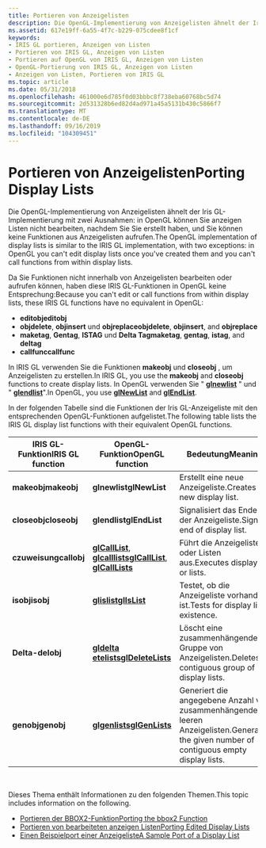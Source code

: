 ```yaml
---
title: Portieren von Anzeigelisten
description: Die OpenGL-Implementierung von Anzeigelisten ähnelt der Iris GL-Implementierung, mit zwei Ausnahmen in OpenGL können Sie anzeigen Listen nicht bearbeiten, nachdem Sie Sie erstellt haben, und Sie können keine Funktionen aus Anzeigelisten aufrufen.
ms.assetid: 617e19ff-6a55-4f7c-b229-075cdee8f1cf
keywords:
- IRIS GL portieren, Anzeigen von Listen
- Portieren von IRIS GL, Anzeigen von Listen
- Portieren auf OpenGL von IRIS GL, Anzeigen von Listen
- OpenGL-Portierung von IRIS GL, Anzeigen von Listen
- Anzeigen von Listen, Portieren von IRIS GL
ms.topic: article
ms.date: 05/31/2018
ms.openlocfilehash: 461000e6d785f0d03bbbc8f738eba60768bc5d74
ms.sourcegitcommit: 2d531328b6ed82d4ad971a45a5131b430c5866f7
ms.translationtype: MT
ms.contentlocale: de-DE
ms.lasthandoff: 09/16/2019
ms.locfileid: "104309451"
---
```

# <a name="porting-display-lists"></a><span data-ttu-id="0e9dd-108">Portieren von Anzeigelisten</span><span class="sxs-lookup"><span data-stu-id="0e9dd-108">Porting Display Lists</span></span>

<span data-ttu-id="0e9dd-109">Die OpenGL-Implementierung von Anzeigelisten ähnelt der Iris GL-Implementierung mit zwei Ausnahmen: in OpenGL können Sie anzeigen Listen nicht bearbeiten, nachdem Sie Sie erstellt haben, und Sie können keine Funktionen aus Anzeigelisten aufrufen.</span><span class="sxs-lookup"><span data-stu-id="0e9dd-109">The OpenGL implementation of display lists is similar to the IRIS GL implementation, with two exceptions: in OpenGL you can't edit display lists once you've created them and you can't call functions from within display lists.</span></span>

<span data-ttu-id="0e9dd-110">Da Sie Funktionen nicht innerhalb von Anzeigelisten bearbeiten oder aufrufen können, haben diese IRIS GL-Funktionen in OpenGL keine Entsprechung:</span><span class="sxs-lookup"><span data-stu-id="0e9dd-110">Because you can't edit or call functions from within display lists, these IRIS GL functions have no equivalent in OpenGL:</span></span>

-   <span data-ttu-id="0e9dd-111">**editobj**</span><span class="sxs-lookup"><span data-stu-id="0e9dd-111">**editobj**</span></span>
-   <span data-ttu-id="0e9dd-112">**objdelete**, **objinsert** und **objreplace**</span><span class="sxs-lookup"><span data-stu-id="0e9dd-112">**objdelete**, **objinsert**, and **objreplace**</span></span>
-   <span data-ttu-id="0e9dd-113">**maketag**, **Gentag**, **ISTAG** und **Delta Tag**</span><span class="sxs-lookup"><span data-stu-id="0e9dd-113">**maketag**, **gentag**, **istag**, and **deltag**</span></span>
-   <span data-ttu-id="0e9dd-114">**callfunc**</span><span class="sxs-lookup"><span data-stu-id="0e9dd-114">**callfunc**</span></span>

<span data-ttu-id="0e9dd-115">In IRIS GL verwenden Sie die Funktionen **makeobj** und **closeobj** , um Anzeigelisten zu erstellen.</span><span class="sxs-lookup"><span data-stu-id="0e9dd-115">In IRIS GL, you use the **makeobj** and **closeobj** functions to create display lists.</span></span> <span data-ttu-id="0e9dd-116">In OpenGL verwenden Sie " [**glnewlist**](glnewlist.md) " und " [**glendlist**](glendlist.md)".</span><span class="sxs-lookup"><span data-stu-id="0e9dd-116">In OpenGL, you use [**glNewList**](glnewlist.md) and [**glEndList**](glendlist.md).</span></span>

<span data-ttu-id="0e9dd-117">In der folgenden Tabelle sind die Funktionen der Iris GL-Anzeigeliste mit den entsprechenden OpenGL-Funktionen aufgelistet.</span><span class="sxs-lookup"><span data-stu-id="0e9dd-117">The following table lists the IRIS GL display list functions with their equivalent OpenGL functions.</span></span>



| <span data-ttu-id="0e9dd-118">IRIS GL-Funktion</span><span class="sxs-lookup"><span data-stu-id="0e9dd-118">IRIS GL function</span></span> | <span data-ttu-id="0e9dd-119">OpenGL-Funktion</span><span class="sxs-lookup"><span data-stu-id="0e9dd-119">OpenGL function</span></span>                                                      | <span data-ttu-id="0e9dd-120">Bedeutung</span><span class="sxs-lookup"><span data-stu-id="0e9dd-120">Meaning</span></span>                                                       |
|------------------|----------------------------------------------------------------------|---------------------------------------------------------------|
| <span data-ttu-id="0e9dd-121">**makeobj**</span><span class="sxs-lookup"><span data-stu-id="0e9dd-121">**makeobj**</span></span>      | <span data-ttu-id="0e9dd-122">**glnewlist**</span><span class="sxs-lookup"><span data-stu-id="0e9dd-122">**glNewList**</span></span>                                                        | <span data-ttu-id="0e9dd-123">Erstellt eine neue Anzeigeliste.</span><span class="sxs-lookup"><span data-stu-id="0e9dd-123">Creates a new display list.</span></span>                                   |
| <span data-ttu-id="0e9dd-124">**closeobj**</span><span class="sxs-lookup"><span data-stu-id="0e9dd-124">**closeobj**</span></span>     | <span data-ttu-id="0e9dd-125">**glendlist**</span><span class="sxs-lookup"><span data-stu-id="0e9dd-125">**glEndList**</span></span>                                                        | <span data-ttu-id="0e9dd-126">Signalisiert das Ende der Anzeigeliste.</span><span class="sxs-lookup"><span data-stu-id="0e9dd-126">Signals end of display list.</span></span>                                  |
| <span data-ttu-id="0e9dd-127">**czuweisung**</span><span class="sxs-lookup"><span data-stu-id="0e9dd-127">**callobj**</span></span>      | <span data-ttu-id="0e9dd-128">[**glCallList**](glcalllist.md), [ **glcalllists**](glcalllists.md)</span><span class="sxs-lookup"><span data-stu-id="0e9dd-128">[**glCallList**](glcalllist.md), [**glCallLists**](glcalllists.md)</span></span> | <span data-ttu-id="0e9dd-129">Führt die Anzeigeliste oder Listen aus.</span><span class="sxs-lookup"><span data-stu-id="0e9dd-129">Executes display list or lists.</span></span>                               |
| <span data-ttu-id="0e9dd-130">**isobj**</span><span class="sxs-lookup"><span data-stu-id="0e9dd-130">**isobj**</span></span>        | [<span data-ttu-id="0e9dd-131">**glislist**</span><span class="sxs-lookup"><span data-stu-id="0e9dd-131">**glIsList**</span></span>](glislist.md)                                         | <span data-ttu-id="0e9dd-132">Testet, ob die Anzeigeliste vorhanden ist.</span><span class="sxs-lookup"><span data-stu-id="0e9dd-132">Tests for display list existence.</span></span>                             |
| <span data-ttu-id="0e9dd-133">**Delta-**</span><span class="sxs-lookup"><span data-stu-id="0e9dd-133">**delobj**</span></span>       | [<span data-ttu-id="0e9dd-134">**gldelta etelists**</span><span class="sxs-lookup"><span data-stu-id="0e9dd-134">**glDeleteLists**</span></span>](gldeletelists.md)                               | <span data-ttu-id="0e9dd-135">Löscht eine zusammenhängende Gruppe von Anzeigelisten.</span><span class="sxs-lookup"><span data-stu-id="0e9dd-135">Deletes contiguous group of display lists.</span></span>                    |
| <span data-ttu-id="0e9dd-136">**genobj**</span><span class="sxs-lookup"><span data-stu-id="0e9dd-136">**genobj**</span></span>       | [<span data-ttu-id="0e9dd-137">**glgenlists**</span><span class="sxs-lookup"><span data-stu-id="0e9dd-137">**glGenLists**</span></span>](glgenlists.md)                                     | <span data-ttu-id="0e9dd-138">Generiert die angegebene Anzahl von zusammenhängenden leeren Anzeigelisten.</span><span class="sxs-lookup"><span data-stu-id="0e9dd-138">Generates the given number of contiguous empty display lists.</span></span> |



 

<span data-ttu-id="0e9dd-139">Dieses Thema enthält Informationen zu den folgenden Themen.</span><span class="sxs-lookup"><span data-stu-id="0e9dd-139">This topic includes information on the following.</span></span>

-   [<span data-ttu-id="0e9dd-140">Portieren der BBOX2-Funktion</span><span class="sxs-lookup"><span data-stu-id="0e9dd-140">Porting the bbox2 Function</span></span>](porting-the-bbox2-function.md)
-   [<span data-ttu-id="0e9dd-141">Portieren von bearbeiteten anzeigen Listen</span><span class="sxs-lookup"><span data-stu-id="0e9dd-141">Porting Edited Display Lists</span></span>](porting-edited-display-lists.md)
-   [<span data-ttu-id="0e9dd-142">Einen Beispielport einer Anzeigeliste</span><span class="sxs-lookup"><span data-stu-id="0e9dd-142">A Sample Port of a Display List</span></span>](a-sample-port-of-a-display-list.md)

 

 




